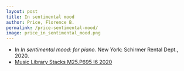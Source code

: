 ```yaml
---
layout: post
title: In sentimental mood
author: Price, Florence B.
permalink: /price-sentimental-mood/
image: price_in_sentimental_mood.png
---
```


- In *In sentimental mood: for piano.* New York: Schirmer Rental Dept., 2020.
- <a href="https://tufts.primo.exlibrisgroup.com/permalink/01TUN_INST/1kc9gia/alma991018331656203851" target="_blank">Music Library Stacks M25.P695 I6 2020</a>

